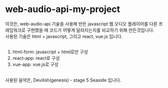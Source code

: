 # web-audio-api-my-project
이것은, web-audio-api 기술을 사용해 만든 javascript 웹 오디오 플레이어를 다른 프레임워크로 구현했을 때 코드가 어떻게 달라지는지를 비교하기 위해 만든것입니다.  
사용된 기술은 html + javascript, 그리고 react, vue.js 입니다.

##
1. html-form: javascript + html로만 구성
2. react-app: react로 구성
3. vue-app: vue.js로 구성

##
사용된 음악은, Devilish(genesis) - stage 5 Seaside 입니다.
